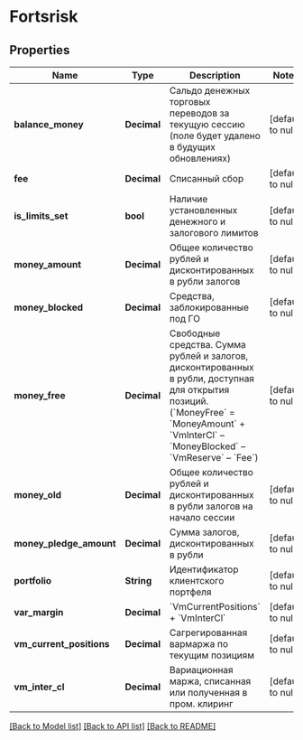 # Fortsrisk

## Properties
Name | Type | Description | Notes
------------ | ------------- | ------------- | -------------
**balance_money** | **Decimal** | Сальдо денежных торговых переводов за текущую сессию (поле будет удалено в будущих обновлениях) | [default to null]
**fee** | **Decimal** | Списанный сбор | [default to null]
**is_limits_set** | **bool** | Наличие установленных денежного и залогового лимитов | [default to null]
**money_amount** | **Decimal** | Общее количество рублей и дисконтированных в рубли залогов | [default to null]
**money_blocked** | **Decimal** | Средства, заблокированные под ГО | [default to null]
**money_free** | **Decimal** | Свободные средства. Сумма рублей и залогов, дисконтированных в рубли, доступная для открытия позиций. (&#x60;MoneyFree&#x60; &#x3D; &#x60;MoneyAmount&#x60; + &#x60;VmInterCl&#x60; – &#x60;MoneyBlocked&#x60; – &#x60;VmReserve&#x60; – &#x60;Fee&#x60;) | [default to null]
**money_old** | **Decimal** | Общее количество рублей и дисконтированных в рубли залогов на начало сессии | [default to null]
**money_pledge_amount** | **Decimal** | Сумма залогов, дисконтированных в рубли | [default to null]
**portfolio** | **String** | Идентификатор клиентского портфеля | [default to null]
**var_margin** | **Decimal** | &#x60;VmCurrentPositions&#x60; + &#x60;VmInterCl&#x60; | [default to null]
**vm_current_positions** | **Decimal** | Сагрегированная вармаржа по текущим позициям | [default to null]
**vm_inter_cl** | **Decimal** | Вариационная маржа, списанная или полученная в пром. клиринг | [default to null]

[[Back to Model list]](../README.md#documentation-for-models) [[Back to API list]](../README.md#documentation-for-api-endpoints) [[Back to README]](../README.md)

